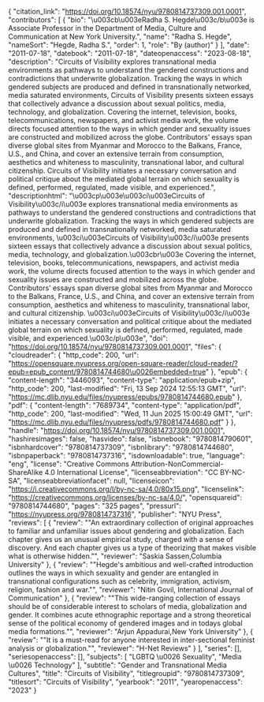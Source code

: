 {
   "citation_link": "https://doi.org/10.18574/nyu/9780814737309.001.0001",
   "contributors": [
     {
       "bio": "\u003cb\u003eRadha S. Hegde\u003c/b\u003e is Associate Professor in the Department of Media, Culture and Communication at New York University.",
       "name": "Radha S. Hegde",
       "nameSort": "Hegde, Radha S.",
       "order": 1,
       "role": "By (author)"
     }
   ],
   "date": "2011-07-18",
   "datebook": "2011-07-18",
   "dateopenaccess": "2023-08-18",
   "description": "Circuits of Visibility explores transnational media environments as pathways to understand the gendered constructions and contradictions that underwrite globalization. Tracking the ways in which gendered subjects are produced and defined in transnationally networked, media saturated environments, Circuits of Visibility presents sixteen essays that collectively advance a discussion about sexual politics, media, technology, and globalization.  Covering the internet, television, books, telecommunications, newspapers, and activist media work, the volume directs focused attention to the ways in which gender and sexuality issues are constructed and mobilized across the globe. Contributors’ essays span diverse global sites from Myanmar and Morocco to the Balkans, France, U.S., and China, and cover an extensive terrain from consumption, aesthetics and whiteness to masculinity, transnational labor, and cultural citizenship. Circuits of Visibility initiates a necessary conversation and political critique about the mediated global terrain on which sexuality is defined, performed, regulated, made visible, and experienced.",
   "descriptionhtml": "\u003cp\u003e\u003ci\u003eCircuits of Visibility\u003c/i\u003e explores transnational media environments as pathways to understand the gendered constructions and contradictions that underwrite globalization. Tracking the ways in which gendered subjects are produced and defined in transnationally networked, media saturated environments, \u003ci\u003eCircuits of Visibility\u003c/i\u003e presents sixteen essays that collectively advance a discussion about sexual politics, media, technology, and globalization.\u003cbr\u003e  Covering the internet, television, books, telecommunications, newspapers, and activist media work, the volume directs focused attention to the ways in which gender and sexuality issues are constructed and mobilized across the globe. Contributors’ essays span diverse global sites from Myanmar and Morocco to the Balkans, France, U.S., and China, and cover an extensive terrain from consumption, aesthetics and whiteness to masculinity, transnational labor, and cultural citizenship. \u003ci\u003eCircuits of Visibility\u003c/i\u003e initiates a necessary conversation and political critique about the mediated global terrain on which sexuality is defined, performed, regulated, made visible, and experienced.\u003c/p\u003e",
   "doi": "https://doi.org/10.18574/nyu/9780814737309.001.0001",
   "files": {
     "cloudreader": {
       "http_code": 200,
       "url": "https://opensquare.nyupress.org/open-square-reader/cloud-reader/?epub=epub_content/9780814744680\u0026embedded=true"
     },
     "epub": {
       "content-length": "3446093",
       "content-type": "application/epub+zip",
       "http_code": 200,
       "last-modified": "Fri, 13 Sep 2024 12:55:13 GMT",
       "url": "https://mc.dlib.nyu.edu/files/nyupress/epubs/9780814744680.epub"
     },
     "pdf": {
       "content-length": "7689734",
       "content-type": "application/pdf",
       "http_code": 200,
       "last-modified": "Wed, 11 Jun 2025 15:00:49 GMT",
       "url": "https://mc.dlib.nyu.edu/files/nyupress/pdfs/9780814744680.pdf"
     }
   },
   "handle": "https://doi.org/10.18574/nyu/9780814737309.001.0001",
   "hashiresimages": false,
   "hasvideo": false,
   "isbnebook": "9780814790601",
   "isbnhardcover": "9780814737309",
   "isbnlibrary": "9780814744680",
   "isbnpaperback": "9780814737316",
   "isdownloadable": true,
   "language": "eng",
   "license": "Creative Commons Attribution-NonCommercial-ShareAlike 4.0 International License",
   "licenseabbreviation": "CC BY-NC-SA",
   "licenseabbreviationfacet": null,
   "licenseicon": "https://i.creativecommons.org/l/by-nc-sa/4.0/80x15.png",
   "licenselink": "https://creativecommons.org/licenses/by-nc-sa/4.0/",
   "opensquareid": "9780814744680",
   "pages": "325 pages",
   "pressurl": "https://nyupress.org/9780814737316",
   "publisher": "NYU Press",
   "reviews": [
     {
       "review": "\"An extraordinary collection of original approaches to familiar and unfamiliar issues about gendering and globalization. Each chapter gives us an unusual empirical study, charged with a sense of discovery. And each chapter gives us a type of theorizing that makes visible what is otherwise hidden.\"",
       "reviewer": "Saskia Sassen,Columbia University"
     },
     {
       "review": "\"Hegde's ambitious and well-crafted introduction outlines the ways in which sexuality and gender are entangled in transnational configurations such as celebrity, immigration, activism, religion, fashion and war.\"",
       "reviewer": "Nitin Govil, International Journal of Communication"
     },
     {
       "review": "\"This wide-ranging collection of essays should be of considerable interest to scholars of media, globalization and gender. It combines acute ethnographic reportage and a strong theoretical sense of the political economy of gendered images and in todays global media formations.\"",
       "reviewer": "Arjun Appadurai,New York University"
     },
     {
       "review": "\"It is a must-read for anyone interested in inter-sectional feminist analysis or globalization.\"",
       "reviewer": "H-Net Reviews"
     }
   ],
   "series": [],
   "seriesopenaccess": [],
   "subjects": [
     "LGBTQ \u0026 Sexuality",
     "Media \u0026 Technology"
   ],
   "subtitle": "Gender and Transnational Media Cultures",
   "title": "Circuits of Visibility",
   "titlegroupid": "9780814737309",
   "titlesort": "Circuits of Visibility",
   "yearbook": "2011",
   "yearopenaccess": "2023"
 }
